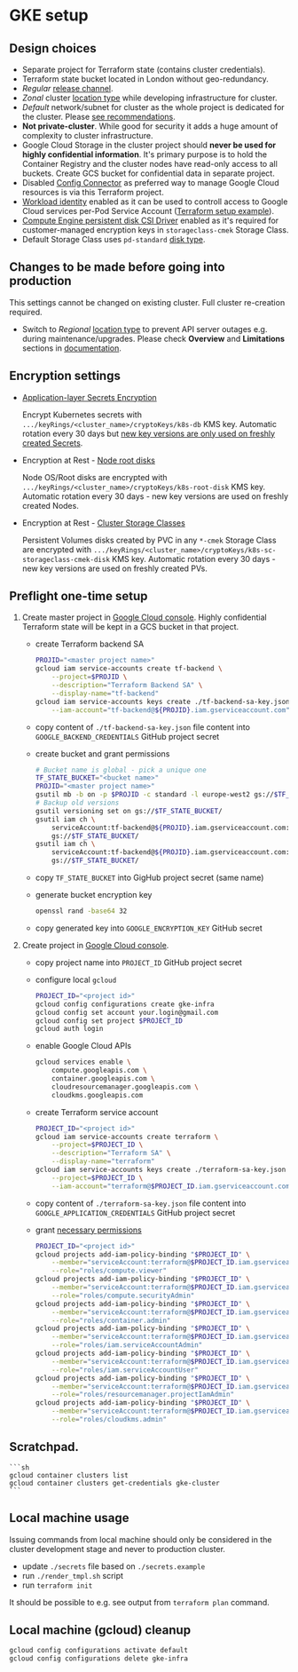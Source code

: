 # GKE setup

## Design choices

- Separate project for Terraform state (contains cluster credentials).
- Terraform state bucket located in London without geo-redundancy.
- _Regular_ [release channel](https://cloud.google.com/kubernetes-engine/docs/concepts/release-channels).
- _Zonal_ cluster [location type](https://cloud.google.com/kubernetes-engine/docs/concepts/types-of-clusters) while developing infrastructure for cluster.
- _Default_ network/subnet for cluster as the whole project is dedicated for the cluster. Please [see recommendations](https://cloud.google.com/vpc/docs/vpc#default-network).
- __Not private-cluster__. While good for security it adds a huge amount of complexity to cluster infrastructure.
- Google Cloud Storage in the cluster project should __never be used for highly confidential information__. It's primary purpose is to hold the Container Registry and the cluster nodes have read-only access to all buckets. Create GCS bucket for confidential data in separate project.
- Disabled [Config Connector](https://cloud.google.com/config-connector/docs/overview) as preferred way to manage Google Cloud resources is via this Terraform project.
- [Workload identity](https://cloud.google.com/kubernetes-engine/docs/how-to/workload-identity) enabled as it can be used to controll access to Google Cloud services per-Pod Service Account ([Terraform setup example](https://github.com/terraform-google-modules/terraform-google-kubernetes-engine/tree/master/examples/workload_identity)).
- [Compute Engine persistent disk CSI Driver](https://cloud.google.com/kubernetes-engine/docs/how-to/persistent-volumes/gce-pd-csi-driver) enabled as it's required for customer-managed encryption keys in `storageclass-cmek` Storage Class.
- Default Storage Class uses `pd-standard` [disk type](https://cloud.google.com/compute/docs/disks).

## Changes to be made before going into production

This settings cannot be changed on existing cluster. Full cluster re-creation required.

- Switch to _Regional_ [location type](https://cloud.google.com/kubernetes-engine/docs/concepts/types-of-clusters) to prevent API server outages e.g. during maintenance/upgrades. Please check __Overview__ and __Limitations__ sections in [documentation](https://cloud.google.com/kubernetes-engine/docs/concepts/regional-clusters).

## Encryption settings

- [Application-layer Secrets Encryption](https://cloud.google.com/kubernetes-engine/docs/how-to/encrypting-secrets)

    Encrypt Kubernetes secrets with `.../keyRings/<cluster_name>/cryptoKeys/k8s-db` KMS key. Automatic rotation every 30 days but [new key versions are only used on freshly created Secrets](https://cloud.google.com/kubernetes-engine/docs/how-to/encrypting-secrets#re-encrypting_your_secrets).

- Encryption at Rest - [Node root disks](https://cloud.google.com/kubernetes-engine/docs/how-to/using-cmek#boot-disks)

    Node OS/Root disks are encrypted with `.../keyRings/<cluster_name>/cryptoKeys/k8s-root-disk` KMS key. Automatic rotation every 30 days - new key versions are used on freshly created Nodes.

- Encryption at Rest - [Cluster Storage Classes](https://cloud.google.com/kubernetes-engine/docs/how-to/using-cmek#create_an_encrypted_in)

    Persistent Volumes disks created by PVC in any `*-cmek` Storage Class are encrypted with `.../keyRings/<cluster_name>/cryptoKeys/k8s-sc-storageclass-cmek-disk` KMS key. Automatic rotation every 30 days - new key versions are used on freshly created PVs.

## Preflight one-time setup

1. Create master project in [Google Cloud console](https://console.cloud.google.com/cloud-resource-manager). Highly confidential Terraform state will be kept in a GCS bucket in that project.

    - create Terraform backend SA

        ```sh
        PROJID="<master project name>"
        gcloud iam service-accounts create tf-backend \
            --project=$PROJID \
            --description="Terraform Backend SA" \
            --display-name="tf-backend"
        gcloud iam service-accounts keys create ./tf-backend-sa-key.json \
            --iam-account="tf-backend@${PROJID}.iam.gserviceaccount.com"
        ```

    - copy content of `./tf-backend-sa-key.json` file content into `GOOGLE_BACKEND_CREDENTIALS` GitHub project secret

    - create bucket and grant permissions

        ```sh
        # Bucket name is global - pick a unique one
        TF_STATE_BUCKET="<bucket name>"
        PROJID="<master project name>"
        gsutil mb -b on -p $PROJID -c standard -l europe-west2 gs://$TF_STATE_BUCKET/
        # Backup old versions
        gsutil versioning set on gs://$TF_STATE_BUCKET/
        gsutil iam ch \
            serviceAccount:tf-backend@${PROJID}.iam.gserviceaccount.com:roles/storage.legacyBucketWriter \
            gs://$TF_STATE_BUCKET/
        gsutil iam ch \
            serviceAccount:tf-backend@${PROJID}.iam.gserviceaccount.com:roles/storage.objectViewer \
            gs://$TF_STATE_BUCKET/
        ```

    - copy `TF_STATE_BUCKET` into GigHub project secret (same name)

    - generate bucket encryption key

        ```sh
        openssl rand -base64 32
        ```

    - copy generated key into `GOOGLE_ENCRYPTION_KEY` GitHub secret

1. Create project in [Google Cloud console](https://console.cloud.google.com/cloud-resource-manager).

    - copy project name into `PROJECT_ID` GitHub project secret

    - configure local `gcloud`

        ```sh
        PROJECT_ID="<project id>"
        gcloud config configurations create gke-infra
        gcloud config set account your.login@gmail.com
        gcloud config set project $PROJECT_ID
        gcloud auth login
        ```

    - enable Google Cloud APIs

        ```sh
        gcloud services enable \
            compute.googleapis.com \
            container.googleapis.com \
            cloudresourcemanager.googleapis.com \
            cloudkms.googleapis.com
        ```

    - create Terraform service account

        ```sh
        PROJECT_ID="<project id>"
        gcloud iam service-accounts create terraform \
            --project=$PROJECT_ID \
            --description="Terraform SA" \
            --display-name="terraform"
        gcloud iam service-accounts keys create ./terraform-sa-key.json \
            --project=$PROJECT_ID \
            --iam-account="terraform@$PROJECT_ID.iam.gserviceaccount.com"
        ```

    - copy content of `./terraform-sa-key.json` file content into `GOOGLE_APPLICATION_CREDENTIALS` GitHub project secret

    - grant [necessary permissions](https://github.com/terraform-google-modules/terraform-google-kubernetes-engine/tree/v12.3.0#configure-a-service-account)

        ```sh
        PROJECT_ID="<project id>"
        gcloud projects add-iam-policy-binding "$PROJECT_ID" \
            --member="serviceAccount:terraform@$PROJECT_ID.iam.gserviceaccount.com" \
            --role="roles/compute.viewer"
        gcloud projects add-iam-policy-binding "$PROJECT_ID" \
            --member="serviceAccount:terraform@$PROJECT_ID.iam.gserviceaccount.com" \
            --role="roles/compute.securityAdmin"
        gcloud projects add-iam-policy-binding "$PROJECT_ID" \
            --member="serviceAccount:terraform@$PROJECT_ID.iam.gserviceaccount.com" \
            --role="roles/container.admin"
        gcloud projects add-iam-policy-binding "$PROJECT_ID" \
            --member="serviceAccount:terraform@$PROJECT_ID.iam.gserviceaccount.com" \
            --role="roles/iam.serviceAccountAdmin"
        gcloud projects add-iam-policy-binding "$PROJECT_ID" \
            --member="serviceAccount:terraform@$PROJECT_ID.iam.gserviceaccount.com" \
            --role="roles/iam.serviceAccountUser"
        gcloud projects add-iam-policy-binding "$PROJECT_ID" \
            --member="serviceAccount:terraform@$PROJECT_ID.iam.gserviceaccount.com" \
            --role="roles/resourcemanager.projectIamAdmin"
        gcloud projects add-iam-policy-binding "$PROJECT_ID" \
            --member="serviceAccount:terraform@$PROJECT_ID.iam.gserviceaccount.com" \
            --role="roles/cloudkms.admin"
        ```

## Scratchpad.

    ```sh
    gcloud container clusters list
    gcloud container clusters get-credentials gke-cluster
    ```

## Local machine usage

Issuing commands from local machine should only be considered in the cluster development stage and never to production cluster.

- update `./secrets` file based on `./secrets.example`
- run `./render_tmpl.sh` script
- run `terraform init`

It should be possible to e.g. see output from `terraform plan` command.

## Local machine (gcloud) cleanup

```sh
gcloud config configurations activate default
gcloud config configurations delete gke-infra
```
